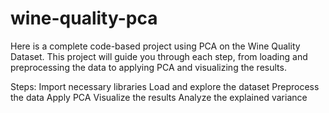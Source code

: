 # wine-quality-pca

Here is a complete code-based project using PCA on the Wine Quality Dataset. This project will guide you through each step, from loading and preprocessing the data to applying PCA and visualizing the results.

Steps:
Import necessary libraries
Load and explore the dataset
Preprocess the data
Apply PCA
Visualize the results
Analyze the explained variance
